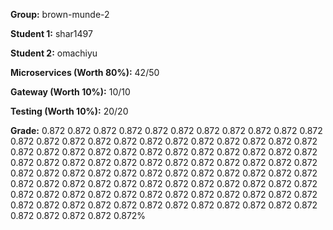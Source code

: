 **Group:** brown-munde-2

**Student 1:**  shar1497

**Student 2:**   omachiyu

**Microservices (Worth 80%):**  42/50

**Gateway (Worth 10%):**  10/10

**Testing (Worth 10%):**  20/20

**Grade:**  0.872 0.872 0.872 0.872 0.872 0.872 0.872 0.872 0.872 0.872 0.872 0.872 0.872 0.872 0.872 0.872 0.872 0.872 0.872 0.872 0.872 0.872 0.872 0.872 0.872 0.872 0.872 0.872 0.872 0.872 0.872 0.872 0.872 0.872 0.872 0.872 0.872 0.872 0.872 0.872 0.872 0.872 0.872 0.872 0.872 0.872 0.872 0.872 0.872 0.872 0.872 0.872 0.872 0.872 0.872 0.872 0.872 0.872 0.872 0.872 0.872 0.872 0.872 0.872 0.872 0.872 0.872 0.872 0.872 0.872 0.872 0.872 0.872 0.872 0.872 0.872 0.872 0.872 0.872 0.872 0.872 0.872 0.872 0.872 0.872 0.872 0.872 0.872 0.872 0.872 0.872 0.872 0.872 0.872 0.872 0.872 0.872 0.872 0.872 0.872%

